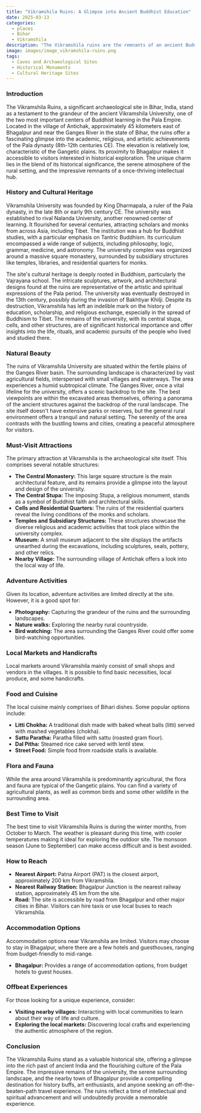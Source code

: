 ```yaml
---
title: "Vikramshila Ruins: A Glimpse into Ancient Buddhist Education"
date: 2025-03-13
categories:
  - places
  - Bihar
  - Vikramshila
description: "The Vikramshila ruins are the remnants of an ancient Buddhist learning center established by King Dharmapala in the 8th century, located near the city of Bhagalpur in Bihar. It was a prestigious seat of education rivaling Nalanda University, known for its scholarly contributions to Buddhism and Indian heritage."
image: images/image_vikramshila-ruins.png
tags: 
  - Caves and Archaeological Sites
  - Historical Monuments
  - Cultural Heritage Sites
---
```



### **Introduction**

The Vikramshila Ruins, a significant archaeological site in Bihar, India, stand as a testament to the grandeur of the ancient Vikramshila University, one of the two most important centers of Buddhist learning in the Pala Empire. Located in the village of Antichak, approximately 45 kilometers east of Bhagalpur and near the Ganges River in the state of Bihar, the ruins offer a fascinating glimpse into the academic, religious, and artistic achievements of the Pala dynasty (8th-12th centuries CE). The elevation is relatively low, characteristic of the Gangetic plains. Its proximity to Bhagalpur makes it accessible to visitors interested in historical exploration. The unique charm lies in the blend of its historical significance, the serene atmosphere of the rural setting, and the impressive remnants of a once-thriving intellectual hub.

### **History and Cultural Heritage**

Vikramshila University was founded by King Dharmapala, a ruler of the Pala dynasty, in the late 8th or early 9th century CE. The university was established to rival Nalanda University, another renowned center of learning. It flourished for several centuries, attracting scholars and monks from across Asia, including Tibet. The institution was a hub for Buddhist studies, with a particular emphasis on Tantric Buddhism. Its curriculum encompassed a wide range of subjects, including philosophy, logic, grammar, medicine, and astronomy. The university complex was organized around a massive square monastery, surrounded by subsidiary structures like temples, libraries, and residential quarters for monks.

The site's cultural heritage is deeply rooted in Buddhism, particularly the Vajrayana school. The intricate sculptures, artwork, and architectural designs found at the ruins are representative of the artistic and spiritual expressions of the Pala period. The university was eventually destroyed in the 13th century, possibly during the invasion of Bakhtiyar Khilji. Despite its destruction, Vikramshila has left an indelible mark on the history of education, scholarship, and religious exchange, especially in the spread of Buddhism to Tibet. The remains of the university, with its central stupa, cells, and other structures, are of significant historical importance and offer insights into the life, rituals, and academic pursuits of the people who lived and studied there.



### **Natural Beauty**

The ruins of Vikramshila University are situated within the fertile plains of the Ganges River basin. The surrounding landscape is characterized by vast agricultural fields, interspersed with small villages and waterways. The area experiences a humid subtropical climate. The Ganges River, once a vital lifeline for the university, offers a scenic backdrop to the site. The best viewpoints are within the excavated areas themselves, offering a panorama of the ancient structures against the backdrop of the rural landscape. The site itself doesn't have extensive parks or reserves, but the general rural environment offers a tranquil and natural setting. The serenity of the area contrasts with the bustling towns and cities, creating a peaceful atmosphere for visitors.



### **Must-Visit Attractions**

The primary attraction at Vikramshila is the archaeological site itself. This comprises several notable structures:

*   **The Central Monastery:** This large square structure is the main architectural feature, and its remains provide a glimpse into the layout and design of the university.
*   **The Central Stupa:** The imposing Stupa, a religious monument, stands as a symbol of Buddhist faith and architectural skills.
*   **Cells and Residential Quarters:** The ruins of the residential quarters reveal the living conditions of the monks and scholars.
*   **Temples and Subsidiary Structures:** These structures showcase the diverse religious and academic activities that took place within the university complex.
*   **Museum:** A small museum adjacent to the site displays the artifacts unearthed during the excavations, including sculptures, seals, pottery, and other relics.
*   **Nearby Village:** The surrounding village of Antichak offers a look into the local way of life.

### **Adventure Activities**

Given its location, adventure activities are limited directly at the site. However, it is a good spot for:

*   **Photography:** Capturing the grandeur of the ruins and the surrounding landscapes.
*   **Nature walks:** Exploring the nearby rural countryside.
*   **Bird watching:** The area surrounding the Ganges River could offer some bird-watching opportunities.

### **Local Markets and Handicrafts**

Local markets around Vikramshila mainly consist of small shops and vendors in the villages. It is possible to find basic necessities, local produce, and some handicrafts.

### **Food and Cuisine**

The local cuisine mainly comprises of Bihari dishes. Some popular options include:

*   **Litti Chokha:** A traditional dish made with baked wheat balls (litti) served with mashed vegetables (chokha).
*   **Sattu Paratha:** Paratha filled with sattu (roasted gram flour).
*   **Dal Pitha:** Steamed rice cake served with lentil stew.
*   **Street Food:** Simple food from roadside stalls is available.



### **Flora and Fauna**

While the area around Vikramshila is predominantly agricultural, the flora and fauna are typical of the Gangetic plains. You can find a variety of agricultural plants, as well as common birds and some other wildlife in the surrounding area.

### **Best Time to Visit**

The best time to visit Vikramshila Ruins is during the winter months, from October to March. The weather is pleasant during this time, with cooler temperatures making it ideal for exploring the outdoor site. The monsoon season (June to September) can make access difficult and is best avoided.

### **How to Reach**

*   **Nearest Airport:** Patna Airport (PAT) is the closest airport, approximately 200 km from Vikramshila.
*   **Nearest Railway Station:** Bhagalpur Junction is the nearest railway station, approximately 45 km from the site.
*   **Road:** The site is accessible by road from Bhagalpur and other major cities in Bihar. Visitors can hire taxis or use local buses to reach Vikramshila.

### **Accommodation Options**

Accommodation options near Vikramshila are limited. Visitors may choose to stay in Bhagalpur, where there are a few hotels and guesthouses, ranging from budget-friendly to mid-range.

*   **Bhagalpur:** Provides a range of accommodation options, from budget hotels to guest houses.

### **Offbeat Experiences**

For those looking for a unique experience, consider:

*   **Visiting nearby villages:** Interacting with local communities to learn about their way of life and culture.
*   **Exploring the local markets:** Discovering local crafts and experiencing the authentic atmosphere of the region.

### **Conclusion**

The Vikramshila Ruins stand as a valuable historical site, offering a glimpse into the rich past of ancient India and the flourishing culture of the Pala Empire. The impressive remains of the university, the serene surrounding landscape, and the nearby town of Bhagalpur provide a compelling destination for history buffs, art enthusiasts, and anyone seeking an off-the-beaten-path travel experience. The ruins reflect a time of intellectual and spiritual advancement and will undoubtedly provide a memorable experience.


